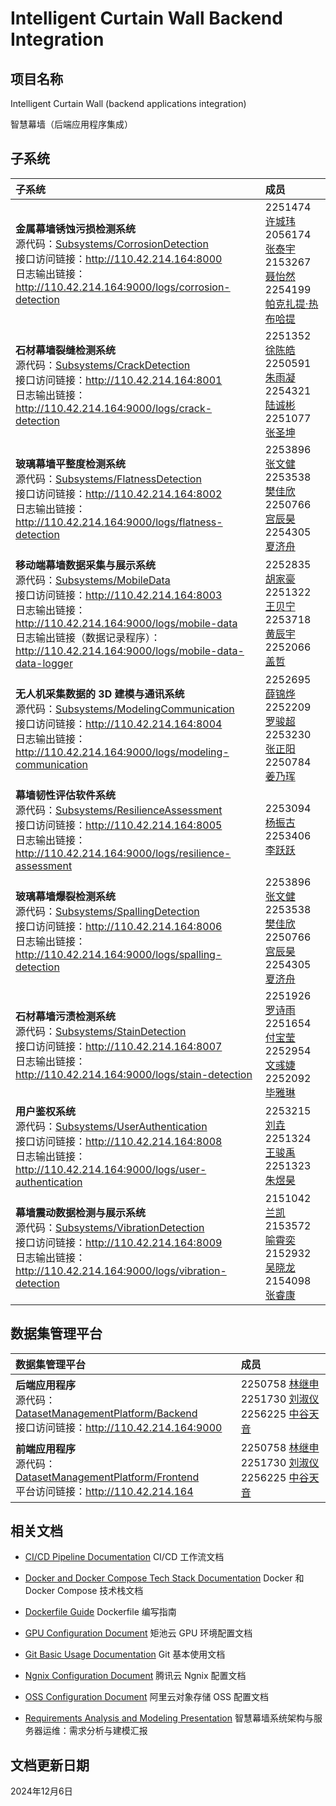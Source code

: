 # Intelligent Curtain Wall Backend Integration

## 项目名称

Intelligent Curtain Wall (backend applications integration)

智慧幕墙（后端应用程序集成）

## 子系统

| 子系统 | 成员 |
| :--- | :--- |
| **金属幕墙锈蚀污损检测系统**<br>源代码：[Subsystems/CorrosionDetection](https://github.com/MinmusLin/ICW_CorrosionDetection_Backend)<br>接口访问链接：http://110.42.214.164:8000<br>日志输出链接：http://110.42.214.164:9000/logs/corrosion-detection | 2251474 [许城玮](https://github.com/kwzr-xu)<br>2056174 [张泰宇](https://github.com/donggua227)<br>2153267 [聂怡然](https://github.com/NieYiran)<br>2254199 [帕克扎提·热布哈提](https://github.com/pkzt03) |
| **石材幕墙裂缝检测系统**<br>源代码：[Subsystems/CrackDetection](https://github.com/MinmusLin/ICW_CrackDetection_Backend)<br>接口访问链接：http://110.42.214.164:8001<br>日志输出链接：http://110.42.214.164:9000/logs/crack-detection | 2251352 [徐陈皓](https://github.com/IamNotXCH)<br>2250591 [朱雨凝](https://github.com/zynynyn)<br>2254321 [陆诚彬](https://github.com/IamLCB)<br>2251077 [张圣坤](https://github.com/12345zsk) |
| **玻璃幕墙平整度检测系统**<br>源代码：[Subsystems/FlatnessDetection](https://github.com/MinmusLin/ICW_FlatnessDetection_Backend)<br>接口访问链接：http://110.42.214.164:8002<br>日志输出链接：http://110.42.214.164:9000/logs/flatness-detection | 2253896 [张文健](https://github.com/vapacity)<br>2253538 [樊佳欣](https://github.com/359jxf)<br>2250766 [宫辰昊](https://github.com/peter-hannibal-gong)<br>2254305 [夏济舟](https://github.com/sadfroggy-max) |
| **移动端幕墙数据采集与展示系统**<br>源代码：[Subsystems/MobileData](https://github.com/MinmusLin/ICW_MobileData_Backend)<br>接口访问链接：http://110.42.214.164:8003<br>日志输出链接：http://110.42.214.164:9000/logs/mobile-data<br>日志输出链接（数据记录程序）：http://110.42.214.164:9000/logs/mobile-data-data-logger | 2252835 [胡家豪](https://github.com/10086hu)<br>2251322 [王贝宁](https://github.com/WBNvs)<br>2253718 [黄辰宇](https://github.com/Guaaaava)<br>2252066 [盖哲](https://github.com/unicorn888888) |
| **无人机采集数据的 3D 建模与通讯系统**<br>源代码：[Subsystems/ModelingCommunication](https://github.com/MinmusLin/ICW_ModelingCommunication_Backend)<br>接口访问链接：http://110.42.214.164:8004<br>日志输出链接：http://110.42.214.164:9000/logs/modeling-communication | 2252695 [薛锦烨](https://github.com/XueJinye)<br>2252209 [罗骏超](https://github.com/LuoJunchao)<br>2253230 [张正阳](https://github.com/SunnyZhang902)<br>2250784 [姜乃珲](https://github.com/Djangle162857) |
| **幕墙韧性评估软件系统**<br>源代码：[Subsystems/ResilienceAssessment](https://github.com/MinmusLin/ICW_ResilienceAssessment_Backend)<br>接口访问链接：http://110.42.214.164:8005<br>日志输出链接：http://110.42.214.164:9000/logs/resilience-assessment | 2253094 [杨振古](https://github.com/Darli000000)<br>2253406 [李跃跃](https://github.com/JellyYuey) |
| **玻璃幕墙爆裂检测系统**<br>源代码：[Subsystems/SpallingDetection](https://github.com/MinmusLin/ICW_SpallingDetection_Backend)<br>接口访问链接：http://110.42.214.164:8006<br>日志输出链接：http://110.42.214.164:9000/logs/spalling-detection | 2253896 [张文健](https://github.com/vapacity)<br>2253538 [樊佳欣](https://github.com/359jxf)<br>2250766 [宫辰昊](https://github.com/peter-hannibal-gong)<br>2254305 [夏济舟](https://github.com/sadfroggy-max) |
| **石材幕墙污渍检测系统**<br>源代码：[Subsystems/StainDetection](https://github.com/MinmusLin/ICW_StainDetection_Backend)<br>接口访问链接：http://110.42.214.164:8007<br>日志输出链接：http://110.42.214.164:9000/logs/stain-detection | 2251926 [罗诗雨](https://github.com/lossiuy)<br>2251654 [付宝莹](https://github.com/funnyby)<br>2252954 [文彧婕](https://github.com/eightMealsADay)<br>2252092 [毕雅琳](https://github.com/ASAPbb) |
| **用户鉴权系统**<br>源代码：[Subsystems/UserAuthentication](https://github.com/MinmusLin/ICW_UserAuthentication_Backend)<br>接口访问链接：http://110.42.214.164:8008<br>日志输出链接：http://110.42.214.164:9000/logs/user-authentication | 2253215 [刘垚](https://github.com/yaoyaolove)<br>2251324 [王骏禹](https://github.com/PiGodzyh)<br>2251323 [朱煜昊](https://github.com/L1KEAB0T) |
| **幕墙震动数据检测与展示系统**<br>源代码：[Subsystems/VibrationDetection](https://github.com/MinmusLin/ICW_VibrationDetection_Backend)<br>接口访问链接：http://110.42.214.164:8009<br>日志输出链接：http://110.42.214.164:9000/logs/vibration-detection | 2151042 [兰凯](https://github.com/haixiuxiu)<br>2153572 [喻霄奕](https://github.com/Yxy54321)<br>2152932 [吴晓龙](https://github.com/l505l)<br>2154098 [张睿康](https://github.com/chanceray) |

## 数据集管理平台

| 数据集管理平台 | 成员 |
| :--- | :--- |
| **后端应用程序**<br>源代码：[DatasetManagementPlatform/Backend](https://github.com/MinmusLin/ICW_OssManagement_Backend)<br>接口访问链接：http://110.42.214.164:9000 | 2250758 [林继申](https://github.com/MinmusLin)<br>2251730 [刘淑仪](https://github.com/bunnyoii)<br>2256225 [中谷天音](https://github.com/amaneosaka) |
| **前端应用程序**<br>源代码：[DatasetManagementPlatform/Frontend](https://github.com/MinmusLin/ICW_OssManagement_Frontend)<br>平台访问链接：http://110.42.214.164 | 2250758 [林继申](https://github.com/MinmusLin)<br>2251730 [刘淑仪](https://github.com/bunnyoii)<br>2256225 [中谷天音](https://github.com/amaneosaka) |

## 相关文档

* [CI/CD Pipeline Documentation](Documentation/CI_CD_Pipeline_Documentation.md)
CI/CD 工作流文档

* [Docker and Docker Compose Tech Stack Documentation](Documentation/Docker_and_Docker_Compose_Tech_Stack_Documentation.md)
Docker 和 Docker Compose 技术栈文档

* [Dockerfile Guide](Documentation/Dockerfile_Guide.md)
Dockerfile 编写指南

* [GPU Configuration Document](Documentation/GPU_Configuration_Document.md)
矩池云 GPU 环境配置文档

* [Git Basic Usage Documentation](Documentation/Git_Basic_Usage_Documentation.md)
Git 基本使用文档

* [Ngnix Configuration Document](Documentation/Ngnix_Configuration_Document.md)
腾讯云 Ngnix 配置文档

* [OSS Configuration Document](Documentation/OSS_Configuration_Document.md)
阿里云对象存储 OSS 配置文档

* [Requirements Analysis and Modeling Presentation](Documentation/Requirements_Analysis_and_Modeling_Presentation.pdf)
智慧幕墙系统架构与服务器运维：需求分析与建模汇报

## 文档更新日期

2024年12月6日